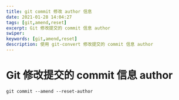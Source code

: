 ```yaml
---
title: git commit 修改 author 信息
date: 2021-01-28 14:04:27
tags: [git,amend,reset]
excerpt: Git 修改提交的 commit 信息 author
swiper:
keywords: [git,amend,reset]
description: 使用 git-convert 修改提交的 commit 信息 author
---
```


#  Git 修改提交的 commit 信息 author

```git
git commit --amend --reset-author
```
